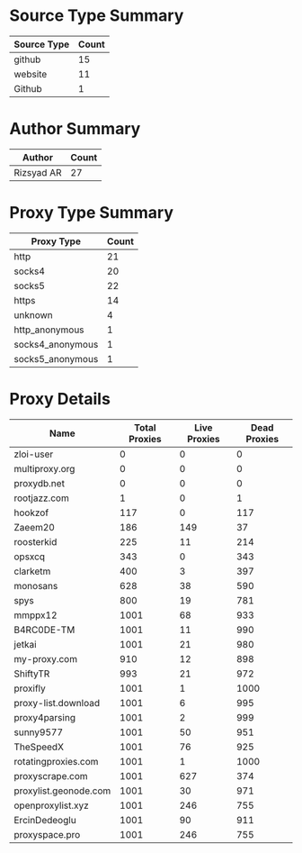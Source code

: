 # Source Type Summary

| Source Type | Count |
|-------------|-------|
| github | 15 |
| website | 11 |
| Github | 1 |


# Author Summary

| Author | Count |
|--------|-------|
| Rizsyad AR | 27 |


# Proxy Type Summary

| Proxy Type | Count |
|------------|-------|
| http | 21 |
| socks4 | 20 |
| socks5 | 22 |
| https | 14 |
| unknown | 4 |
| http_anonymous | 1 |
| socks4_anonymous | 1 |
| socks5_anonymous | 1 |


# Proxy Details

| Name | Total Proxies | Live Proxies | Dead Proxies |
|------|---------------|--------------|---------------|
| zloi-user | 0 | 0 | 0 |
| multiproxy.org | 0 | 0 | 0 |
| proxydb.net | 0 | 0 | 0 |
| rootjazz.com | 1 | 0 | 1 |
| hookzof | 117 | 0 | 117 |
| Zaeem20 | 186 | 149 | 37 |
| roosterkid | 225 | 11 | 214 |
| opsxcq | 343 | 0 | 343 |
| clarketm | 400 | 3 | 397 |
| monosans | 628 | 38 | 590 |
| spys | 800 | 19 | 781 |
| mmppx12 | 1001 | 68 | 933 |
| B4RC0DE-TM | 1001 | 11 | 990 |
| jetkai | 1001 | 21 | 980 |
| my-proxy.com | 910 | 12 | 898 |
| ShiftyTR | 993 | 21 | 972 |
| proxifly | 1001 | 1 | 1000 |
| proxy-list.download | 1001 | 6 | 995 |
| proxy4parsing | 1001 | 2 | 999 |
| sunny9577 | 1001 | 50 | 951 |
| TheSpeedX | 1001 | 76 | 925 |
| rotatingproxies.com | 1001 | 1 | 1000 |
| proxyscrape.com | 1001 | 627 | 374 |
| proxylist.geonode.com | 1001 | 30 | 971 |
| openproxylist.xyz | 1001 | 246 | 755 |
| ErcinDedeoglu | 1001 | 90 | 911 |
| proxyspace.pro | 1001 | 246 | 755 |
